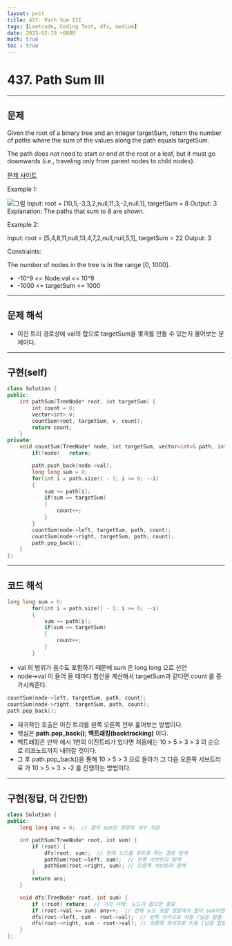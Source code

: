 ```yaml
---
layout: post
title: 437. Path Sum III
tags: [Leetcode, Coding Test, dfs, medium]
date: 2025-02-19 +0800
math: true
toc : true
---
```




# 437. Path Sum III



****


## 문제

Given the root of a binary tree and an integer targetSum, return the number of paths where the sum of the values along the path equals targetSum.

The path does not need to start or end at the root or a leaf, but it must go downwards (i.e., traveling only from parent nodes to child nodes).

[문제 사이트](https://leetcode.com/problems/path-sum-iii/description/?envType=study-plan-v2&envId=leetcode-75)

Example 1:

![그림](https://assets.leetcode.com/uploads/2021/04/09/pathsum3-1-tree.jpg)
Input: root = [10,5,-3,3,2,null,11,3,-2,null,1], targetSum = 8
Output: 3
Explanation: The paths that sum to 8 are shown.


Example 2:

Input: root = [5,4,8,11,null,13,4,7,2,null,null,5,1], targetSum = 22
Output: 3
 

Constraints:

The number of nodes in the tree is in the range [0, 1000].

- -10^9 <= Node.val <= 10^9
- -1000 <= targetSum <= 1000



****


## 문제 해석
- 이진 트리 경로상에 val의 합으로 targetSum을 몇개를 만들 수 있는지 물어보는 문제이다.



****


## 구현(self)

```cpp
class Solution {
public:
    int pathSum(TreeNode* root, int targetSum) {
        int count = 0;
        vector<int> v;
        countSum(root, targetSum, v, count);
        return count;
    }
private:
    void countSum(TreeNode* node, int targetSum, vector<int>& path, int& count) {
        if(!node)   return;

        path.push_back(node->val);
        long long sum = 0;
        for(int i = path.size() - 1; i >= 0; --i)
        {
            sum += path[i];
            if(sum == targetSum)
            {
                count++;
            }
        }
        countSum(node->left, targetSum, path, count);
        countSum(node->right, targetSum, path, count);
        path.pop_back();
    }
};
```


****



## 코드 해석
```cpp
long long sum = 0;
        for(int i = path.size() - 1; i >= 0; --i)
        {
            sum += path[i];
            if(sum == targetSum)
            {
                count++;
            }
        }
```

- val 의 범위가 음수도 포함하기 때문에 sum 은 long long 으로 선언
- node->val 이 들어 올 때마다 합산을 계산해서 targetSum과 같다면 count 를 증가시켜준다.


```cpp
countSum(node->left, targetSum, path, count);
countSum(node->right, targetSum, path, count);
path.pop_back();
```

- 재귀적인 호출은 이진 트리를 왼쪽 오른쪽 전부 훑어보는 방법이다.
- 핵심은 **path.pop_back(); 백트래킹(backtracking)** 이다.
- 백트래킹은 만약 예시 1번의 이진트리가 있다면 처음에는 10 > 5 > 3 > 3 의 순으로 리프노드까지 내려갈 것이다.
- 그 후 path.pop_back()을 통해 10 > 5 > 3 으로 돌아가 그 다음 오른쪽 서브트리로 가 10 > 5 > 3 > -2 를 진행하는 방법이다.



****


## 구현(정답, 더 간단한)

```cpp
class Solution {
public:
    long long ans = 0;  // 합이 sum인 경로의 개수 저장

    int pathSum(TreeNode* root, int sum) {
        if (root) {
            dfs(root, sum);  // 현재 노드를 루트로 하는 경로 탐색
            pathSum(root->left, sum);  // 왼쪽 서브트리 탐색
            pathSum(root->right, sum); // 오른쪽 서브트리 탐색
        }
        return ans;
    }

    void dfs(TreeNode* root, int sum) {
        if (!root) return;  // 기저 사례: 노드가 없으면 종료
        if (root->val == sum) ans++;  // 현재 노드 포함 경로에서 합이 sum이면 카운트 증가
        dfs(root->left, sum - root->val);  // 왼쪽 자식으로 이동 (남은 합을 넘김)
        dfs(root->right, sum - root->val); // 오른쪽 자식으로 이동 (남은 합을 넘김)
    }
};
```
